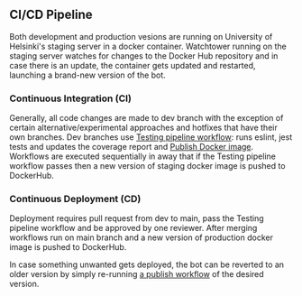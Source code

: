 ## CI/CD Pipeline

Both development and production vesions are running on University of Helsinki's staging server in a docker container.
Watchtower running on the staging server watches for changes to the Docker Hub repository and in case there is an update, the container gets updated and restarted, launching a brand-new version of the bot.

### Continuous Integration (CI)

Generally, all code changes are made to dev branch with the exception of certain alternative/experimental approaches and hotfixes that have their own branches. Dev branches use [Testing pipeline workflow](../.github/workflows/test.yml): runs eslint, jest tests and updates the coverage report and [Publish Docker image](../.github/workflows/publish.yml). Workflows are executed sequentially in away that if the Testing pipeline workflow passes then a new version of staging docker image is pushed to DockerHub.

### Continuous Deployment (CD)

Deployment requires pull request from dev to main, pass the Testing pipeline workflow and be approved by one reviewer. After merging workflows run on main branch and a new version of production docker image is pushed to DockerHub.

In case something unwanted gets deployed, the bot can be reverted to an older version by simply re-running [a publish workflow](https://github.com/Ohtuproju2021syksy/Discord-Bot-better/actions/workflows/publish.yml) of the desired version.

